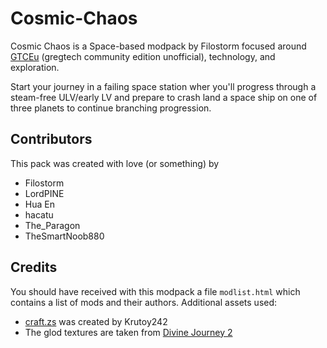 # Cosmic-Chaos

Cosmic Chaos is a Space-based modpack by Filostorm focused around [GTCEu](https://www.curseforge.com/minecraft/mc-mods/gregtech-ce-unofficial)
(gregtech community edition unofficial), technology, and exploration.

Start your journey in a failing space station wher you'll progress through a steam-free ULV/early LV
and prepare to crash land a space ship on one of three planets to continue branching progression.

## Contributors

This pack was created with love (or something) by

- Filostorm
- LordPINE
- Hua En
- hacatu
- The_Paragon
- TheSmartNoob880

## Credits

You should have received with this modpack a file `modlist.html` which contains a list of mods and their authors.
Additional assets used:

- [craft.zs](https://github.com/Krutoy242/Craft.zs) was created by Krutoy242
- The glod textures are taken from [Divine Journey 2](https://www.curseforge.com/minecraft/modpacks/divine-journey-2/)

